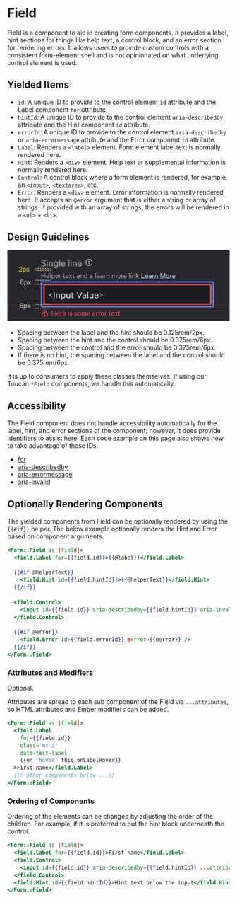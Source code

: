 # Field

Field is a component to aid in creating form components. 
It provides a label, hint sections for things like help text, a control block, and an error section for rendering errors. 
It allows users to provide custom controls with a consistent form-element shell and is not opinionated on what underlying control element is used.

## Yielded Items

- `id`: A unique ID to provide to the control element `id` attribute and the Label component `for` attribute.
- `hintId`: A unique ID to provide to the control element `aria-describedby` attribute and the Hint component `id` attribute.
- `errorId`: A unique ID to provide to the control element `aria-describedby` or `aria-errormessage` attribute and the Error component `id` attribute.
- `Label`: Renders a `<label>` element. Form element label text is normally rendered here.
- `Hint`: Renders a `<div>` element. Help text or supplemental information is normally rendered here.
- `Control`: A control block where a form element is rendered, for example, an `<input>`, `<textarea>`, etc.
- `Error`: Renders a `<div>` element. Error information is normally rendered here. It accepts an `@error` argument that is either a string or array of strings. If provided with an array of strings, the errors will be rendered in a `<ul>` + `<li>`.

## Design Guidelines

![Design spacing guidance](./design-spacing-guidance.png)

- Spacing between the label and the hint should be 0.125rem/2px.
- Spacing between the hint and the control should be 0.375rem/6px.
- Spacing between the control and the error should be 0.375rem/6px.
- If there is no hint, the spacing between the label and the control should be 0.375rem/6px.

It is up to consumers to apply these classes themselves. If using our Toucan `*Field` components, we handle this automatically.

## Accessibility

The Field component does not handle accessibility automatically for the label, hint, and error sections of the component; however, it does provide identifiers to assist here. Each code example on this page also shows how to take advantage of these IDs.

- [for](https://developer.mozilla.org/en-US/docs/Web/HTML/Attributes/for)
- [aria-describedby](https://developer.mozilla.org/en-US/docs/Web/Accessibility/ARIA/Attributes/aria-describedby)
- [aria-errormessage](https://developer.mozilla.org/en-US/docs/Web/Accessibility/ARIA/Attributes/aria-errormessage)
- [aria-invalid](https://developer.mozilla.org/en-US/docs/Web/Accessibility/ARIA/Attributes/aria-invalid)

## Optionally Rendering Components

The yielded components from Field can be optionally rendered by using the `{{#if}}` helper. 
The below example optionally renders the Hint and Error based on component arguments.

```hbs
<Form::Field as |field|>
  <field.Label for={{field.id}}>{{@label}}</field.Label>

  {{#if @helperText}}
    <field.Hint id={{field.hintId}}>{{@helperText}}</field.Hint>
  {{/if}}

  <field.Control>
    <input id={{field.id}} aria-describedby={{field.hintId}} aria-invalid={{if @error "true"}} aria-errormessage={{if @error field.errorId}}class='border-critical bg-blue' ...attributes />
  </field.Control>

  {{#if @error}}
    <field.Error id={{field.errorId}} @error={{@error}} />
  {{/if}}
</Form::Field>
```

### Attributes and Modifiers

Optional.

Attributes are spread to each sub component of the Field via `...attributes`, so HTML attributes and Ember modifiers can be added.

```hbs
<Form::Field as |field|>
  <field.Label
    for={{field.id}}
    class='mt-3'
    data-test-label
    {{on 'hover' this.onLabelHover}}
  >First name</field.Label>
  {{! other components below ...}}
</Form::Field>
```

### Ordering of Components

Ordering of the elements can be changed by adjusting the order of the children. 
For example, if it is preferred to put the hint block underneath the control.

```hbs
<Form::Field as |field|>
  <field.Label for={{field.id}}>First name</field.Label>
  <field.Control>
    <input id={{field.id}} aria-describedby={{field.hintId}} ...attributes />
  </field.Control>
  <field.Hint id={{field.hintId}}>Hint text below the input</field.Hint>
</Form::Field>
```
